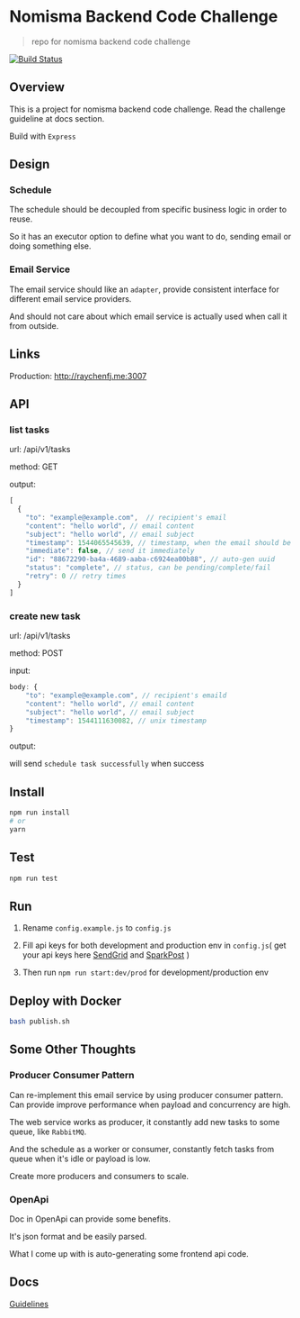 # Nomisma Backend Code Challenge 
> repo for nomisma backend code challenge

[![Build Status](https://travis-ci.org/raychenfj/nomisma-backend.svg?branch=master)](https://travis-ci.org/raychenfj/nomisma-backend)

## Overview

This is a project for nomisma backend code challenge. Read the challenge guideline at docs section.

Build with `Express`

## Design

### Schedule

The schedule should be decoupled from specific business logic in order to reuse. 

So it has an executor option to define what you want to do, sending email or doing something else.

### Email Service

The email service should like an `adapter`, provide consistent interface for different email service providers.

And should not care about which email service is actually used when call it from outside.

## Links

Production: http://raychenfj.me:3007

## API

### list tasks

url: /api/v1/tasks

method: GET

output: 
```js
[
  {
    "to": "example@example.com",  // recipient's email
    "content": "hello world", // email content
    "subject": "hello world", // email subject
    "timestamp": 1544065545639, // timestamp, when the email should be send
    "immediate": false, // send it immediately
    "id": "88672290-ba4a-4689-aaba-c6924ea00b88", // auto-gen uuid
    "status": "complete", // status, can be pending/complete/fail
    "retry": 0 // retry times
  }
]
```

### create new task

url: /api/v1/tasks

method: POST

input:

```js
body: {
	"to": "example@example.com", // recipient's emaild
	"content": "hello world", // email content
	"subject": "hello world", // email subject
	"timestamp": 1544111630082, // unix timestamp
}
```

output:

will send `schedule task successfully` when success

## Install

```bash
npm run install
# or
yarn
```

## Test
```bash
npm run test
```

## Run
1. Rename `config.example.js` to `config.js`

2. Fill api keys for both development and production env in `config.js`( get your api keys here [SendGrid](https://sendgrid.com/) and [SparkPost](https://www.sparkpost.com/) )

3. Then run `npm run start:dev/prod` for development/production env

## Deploy with Docker
```bash
bash publish.sh
```

## Some Other Thoughts

### Producer Consumer Pattern

Can re-implement this email service by using producer consumer pattern. Can provide improve performance when payload and concurrency are high.

The web service works as producer, it constantly add new tasks to some queue, like `RabbitMQ`.

And the schedule as a worker or consumer, constantly fetch tasks from queue when it's idle or payload is low.

Create more producers and consumers to scale.

### OpenApi

Doc in OpenApi can provide some benefits. 

It's json format and be easily parsed.

What I come up with is auto-generating some frontend api code.

## Docs

[Guidelines](https://github.com/NomismaTech/coding-challenge-tools/blob/master/coding_challenge.md)

